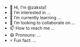 - 👋 Hi, I’m @zaksta1
- 👀 I’m interested in ...
- 🌱 I’m currently learning ...
- 💞️ I’m looking to collaborate on ...
- 📫 How to reach me ...
- 😄 Pronouns: ...
- ⚡ Fun fact: ...

<!---
zaksta1/zaksta1 is a ✨ special ✨ {{ zaksta55 }} #
special 
repository because its `README.md` (this file) appears on your GitHub profile.
You can click the Preview link to take a look at your changes.
--->
